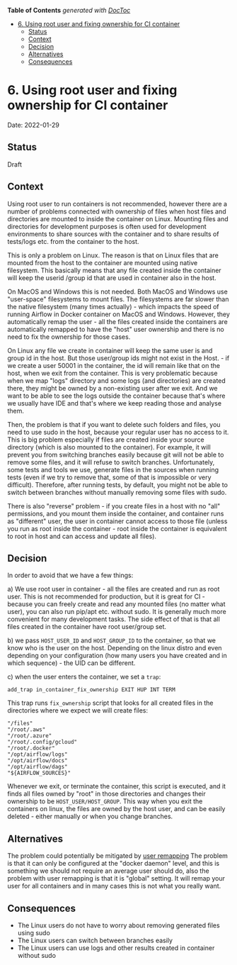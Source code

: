 <!--
 Licensed to the Apache Software Foundation (ASF) under one
 or more contributor license agreements.  See the NOTICE file
 distributed with this work for additional information
 regarding copyright ownership.  The ASF licenses this file
 to you under the Apache License, Version 2.0 (the
 "License"); you may not use this file except in compliance
 with the License.  You may obtain a copy of the License at

   http://www.apache.org/licenses/LICENSE-2.0

 Unless required by applicable law or agreed to in writing,
 software distributed under the License is distributed on an
 "AS IS" BASIS, WITHOUT WARRANTIES OR CONDITIONS OF ANY
 KIND, either express or implied.  See the License for the
 specific language governing permissions and limitations
 under the License.
 -->

<!-- START doctoc generated TOC please keep comment here to allow auto update -->
<!-- DON'T EDIT THIS SECTION, INSTEAD RE-RUN doctoc TO UPDATE -->
**Table of Contents**  *generated with [DocToc](https://github.com/thlorenz/doctoc)*

- [6. Using root user and fixing ownership for CI container](#6-using-root-user-and-fixing-ownership-for-ci-container)
  - [Status](#status)
  - [Context](#context)
  - [Decision](#decision)
  - [Alternatives](#alternatives)
  - [Consequences](#consequences)

<!-- END doctoc generated TOC please keep comment here to allow auto update -->

# 6. Using root user and fixing ownership for CI container

Date: 2022-01-29

## Status

Draft

## Context

Using root user to run containers is not recommended, however there are a
number of problems connected with ownership of files when host files and
directories are mounted to inside the container on Linux. Mounting files and
directories for development purposes is often used for development environments
to share sources with the container and to share results of tests/logs etc.
from the container to the host.

This is only a problem on Linux. The reason is that on Linux files that are
mounted from the host to the container are mounted using native filesystem.
This basically means that any file created inside the container will keep the
userid /group id that are used in container also in the host.

On MacOS and Windows this is not needed. Both MacOS and Windows use
"user-space" filesystems to mount files. The filesystems are far slower than
the native filesystem (many times actually) - which impacts the speed of
running Airflow in Docker container on MacOS and Windows. However, they
automatically remap the user - all the files created inside the containers are
automatically remapped to have the "host" user ownership and there is no
need to fix the ownership for those cases.

On Linux any file we create in container will keep the same user is and group
id in the host. But those user/group ids might not exist in the Host. - if we
create a user 50001 in the container, the id will remain like that on the host,
when we exit from the container. This is very problematic because when we map
"logs" directory and some logs (and directories) are created there, they might
be owned by a non-existing user after we exit. And we want to be able to see
the logs outside the container because that's where we usually have IDE and
that's where we keep reading those and analyse them.

Then, the problem is that if you want to delete such folders and files, you
need to use sudo in the host, because your regular user has no access to it.
This is big problem especially if files are created inside your source
directory (which is also mounted to the container). For example, it will
prevent you from switching branches easily because git will not be able to
remove some files, and it will refuse to switch branches. Unfortunately,
some tests and tools we use, generate files in the sources when
running tests (even if we try to remove that, some of that is impossible or
very difficult). Therefore, after running tests, by default, you might not
be able to switch between branches without manually removing some files with
sudo.

There is also "reverse" problem - if you create files in a host with no "all"
permissions, and you mount them inside the container, and container runs as
"different" user, the user in container cannot access to those file (unless you
run as root inside the container - root inside the container is equivalent to
root in host and can access and update all files).

## Decision


In order to avoid that we have a few things:

a) We use root user in container - all the files are created and run as root
   user. This is not recommended for production, but it is great for CI - because
   you can freely create and read any mounted files (no matter what user), you
   can also run pip/apt etc. without sudo. It is generally much more
   convenient for many development tasks. The side effect of that is that all
   files created in the container have root user/group set.

b) we pass `HOST_USER_ID` and `HOST_GROUP_ID` to the container, so that we know
   who is the user on the host. Depending on the linux distro and even
   depending on your configuration (how many users you have created and in
   which sequence) - the UID can be different.

c) when the user enters the container, we set a `trap`:

   `add_trap in_container_fix_ownership EXIT HUP INT TERM`

   This trap runs `fix_ownership` script that looks for all created files in
   the directories where we expect we
   will create files:

```
"/files"
"/root/.aws"
"/root/.azure"
"/root/.config/gcloud"
"/root/.docker"
"/opt/airflow/logs"
"/opt/airflow/docs"
"/opt/airflow/dags"
"${AIRFLOW_SOURCES}"
```

Whenever we exit, or terminate the container, this script is executed, and
it finds all files owned by "root" in those directories and changes their
ownership to be `HOST_USER/HOST_GROUP`. This way when you exit the
containers on linux, the files are owned by the host user, and can be
easily deleted - either manually or when you change branches.


## Alternatives

The problem could potentially be mitigated by
[user remapping]( https://docs.docker.com/engine/security/userns-remapi/)
The problem is that it  can only be configured at the "docker daemon" level, and
this is something we should not require an average user should do, also the
problem with user remapping is that it is "global" setting. It will remap your
user for all containers and in many cases this is not what you really want.

## Consequences

* The Linux users do not have to worry about removing generated files using sudo
* The Linux users can switch between branches easily
* The Linux users can use logs and other results created in container without sudo

